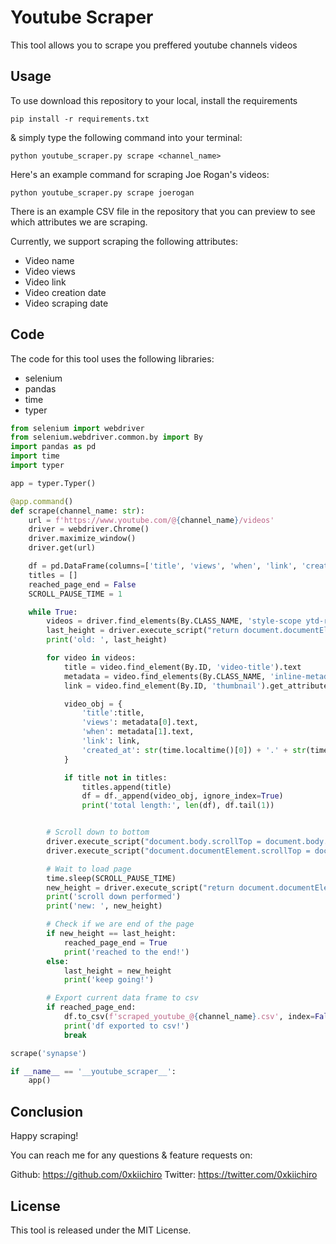# Youtube Scraper

This tool allows you to scrape you preffered youtube channels videos

## Usage

To use download this repository to your local, install the requirements

`pip install -r requirements.txt`

& simply type the following command into your terminal:

`python youtube_scraper.py scrape <channel_name>`

Here's an example command for scraping Joe Rogan's videos:

`python youtube_scraper.py scrape joerogan`

There is an example CSV file in the repository that you can preview to see which attributes we are scraping.

Currently, we support scraping the following attributes:

- Video name
- Video views
- Video link
- Video creation date
- Video scraping date

## Code

The code for this tool uses the following libraries:

- selenium
- pandas
- time
- typer

```python
from selenium import webdriver
from selenium.webdriver.common.by import By
import pandas as pd
import time
import typer

app = typer.Typer()

@app.command()
def scrape(channel_name: str):
    url = f'https://www.youtube.com/@{channel_name}/videos'
    driver = webdriver.Chrome()
    driver.maximize_window()
    driver.get(url)

    df = pd.DataFrame(columns=['title', 'views', 'when', 'link', 'created_at'])
    titles = []
    reached_page_end = False
    SCROLL_PAUSE_TIME = 1

    while True:
        videos = driver.find_elements(By.CLASS_NAME, 'style-scope ytd-rich-grid-media')
        last_height = driver.execute_script("return document.documentElement.scrollHeight")
        print('old: ', last_height)

        for video in videos:
            title = video.find_element(By.ID, 'video-title').text
            metadata = video.find_elements(By.CLASS_NAME, 'inline-metadata-item')
            link = video.find_element(By.ID, 'thumbnail').get_attribute('href')

            video_obj = {
                'title':title,
                'views': metadata[0].text,
                'when': metadata[1].text,
                'link': link,
                'created_at': str(time.localtime()[0]) + '.' + str(time.localtime()[1]) + '.' + str(time.localtime()[2])
            }

            if title not in titles:
                titles.append(title)
                df = df._append(video_obj, ignore_index=True)
                print('total length:', len(df), df.tail(1))


        # Scroll down to bottom
        driver.execute_script("document.body.scrollTop = document.body.scrollHeight;")
        driver.execute_script("document.documentElement.scrollTop = document.documentElement.scrollHeight;")

        # Wait to load page
        time.sleep(SCROLL_PAUSE_TIME)
        new_height = driver.execute_script("return document.documentElement.scrollHeight")
        print('scroll down performed')
        print('new: ', new_height)

        # Check if we are end of the page
        if new_height == last_height:
            reached_page_end = True
            print('reached to the end!')
        else:
            last_height = new_height
            print('keep going!')

        # Export current data frame to csv
        if reached_page_end:
            df.to_csv(f'scraped_youtube_@{channel_name}.csv', index=False, encoding='utf-8')
            print('df exported to csv!')
            break

scrape('synapse')

if __name__ == '__youtube_scraper__':
    app()
```

## Conclusion

Happy scraping!

You can reach me for any questions & feature requests on:

Github: https://github.com/0xkiichiro
Twitter: https://twitter.com/0xkiichiro

## License

This tool is released under the MIT License.
